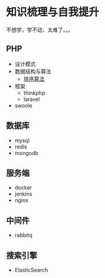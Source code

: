 # 知识梳理与自我提升

不想学，学不动，太难了。。。

## PHP

+ 设计模式
+ 数据结构与算法
    + [排序算法](https://github.com/coldzeraqq/my-plan/blob/master/php/%E6%95%B0%E6%8D%AE%E7%BB%93%E6%9E%84%E4%B8%8E%E7%AE%97%E6%B3%95/%E6%8E%92%E5%BA%8F%E7%AE%97%E6%B3%95/%E6%8E%92%E5%BA%8F.md)
+ 框架
    + thinkphp
    + laravel
+ swoole


## 数据库

+ mysql
+ redis
+ mongodb

## 服务端

+ docker 
+ jenkins
+ nginx

## 中间件

+ rabbitq

## 搜索引擎

+ ElasticSearch


